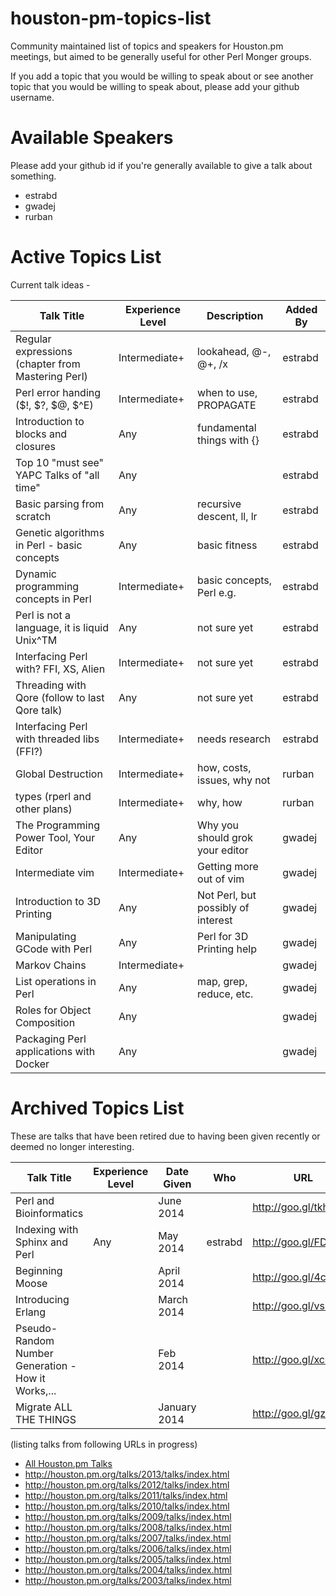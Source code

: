 houston-pm-topics-list
======================

Community maintained list of topics and speakers for Houston.pm meetings, but aimed to be generally useful for other Perl Monger groups.

If you add a topic that you would be willing to speak about or see another topic that you would be willing to speak about, please add your github username.

Available Speakers
=================

Please add your github id if you're generally available to give a talk about something.

   * estrabd
   * gwadej
   * rurban

Active Topics List
==================

Current talk ideas - 

| Talk Title                                         | Experience Level  | Description                        | Added By |
|----------------------------------------------------|-------------------|------------------------------------|----------|
| Regular expressions (chapter from Mastering Perl)  | Intermediate+     | lookahead, @-, @+, /x              | estrabd  |
| Perl error handing ($!, $?, $@, $^E)               | Intermediate+     | when to use, PROPAGATE             | estrabd  |
| Introduction to blocks and closures                | Any               | fundamental things with {}         | estrabd  |
| Top 10 "must see" YAPC Talks of "all time"         | Any               |                                    | estrabd  | 
| Basic parsing from scratch                         | Any               | recursive descent, ll, lr          | estrabd  | 
| Genetic algorithms in Perl - basic concepts        | Any               | basic fitness                      | estrabd  |
| Dynamic programming concepts in Perl               | Intermediate+     | basic concepts, Perl e.g.          | estrabd  |
| Perl is not a language, it is liquid Unix^TM       | Any               | not sure yet                       | estrabd  |
| Interfacing Perl with? FFI, XS, Alien              | Intermediate+     | not sure yet                       | estrabd  | 
| Threading with Qore (follow to last Qore talk)     | Any               | not sure yet                       | estrabd  |
| Interfacing Perl with threaded libs (FFI?)         | Intermediate+     | needs research                     | estrabd  |
| Global Destruction                                 | Intermediate+     | how, costs, issues, why not        | rurban   |
| types (rperl and other plans)                      | Intermediate+     | why, how                           | rurban   |
| The Programming Power Tool, Your Editor            | Any               | Why you should grok your editor    | gwadej   |
| Intermediate vim                                   | Intermediate+     | Getting more out of vim            | gwadej   |
| Introduction to 3D Printing                        | Any               | Not Perl, but possibly of interest | gwadej   |
| Manipulating GCode with Perl                       | Any               | Perl for 3D Printing help          | gwadej   |
| Markov Chains                                      | Intermediate+     |                                    | gwadej   |
| List operations in Perl                            | Any               | map, grep, reduce, etc.            | gwadej   |
| Roles for Object Composition                       | Any               |                                    | gwadej   |
| Packaging Perl applications with Docker            | Any               |                                    | gwadej   |

Archived Topics List
====================

These are talks that have been retired due to having been given recently or deemed no longer interesting.

| Talk Title                                         | Experience Level  | Date Given   |   Who    | URL                  |
|----------------------------------------------------|-------------------|--------------|----------|----------------------|
| Perl and Bioinformatics                            |                   | June 2014    |          | http://goo.gl/tkhonM |
| Indexing with Sphinx and Perl                      | Any               | May 2014     | estrabd  | http://goo.gl/FDGHSy |
| Beginning Moose                                    |                   | April 2014   |          | http://goo.gl/4cvQUD |
| Introducing Erlang                                 |                   | March 2014   |          | http://goo.gl/vs7r1u |
| Pseudo-Random Number Generation - How it Works,... |                   | Feb 2014     |          | http://goo.gl/xco53e |
| Migrate ALL THE THINGS                             |                   | January 2014 |          | http://goo.gl/gzGUuV |

(listing talks from following URLs in progress)

   * [All Houston.pm Talks](http://houston.pm.org/talks/)
   * http://houston.pm.org/talks/2013/talks/index.html
   * http://houston.pm.org/talks/2012/talks/index.html
   * http://houston.pm.org/talks/2011/talks/index.html
   * http://houston.pm.org/talks/2010/talks/index.html
   * http://houston.pm.org/talks/2009/talks/index.html
   * http://houston.pm.org/talks/2008/talks/index.html
   * http://houston.pm.org/talks/2007/talks/index.html
   * http://houston.pm.org/talks/2006/talks/index.html
   * http://houston.pm.org/talks/2005/talks/index.html
   * http://houston.pm.org/talks/2004/talks/index.html
   * http://houston.pm.org/talks/2003/talks/index.html
